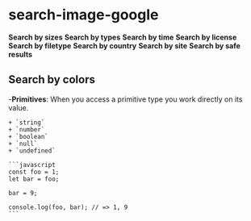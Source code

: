 # search-image-google

**Search by sizes**
**Search by types**
**Search by time**
**Search by license**
**Search by filetype**
**Search by country**
**Search by site**
**Search by safe results**

## Search by colors
-**Primitives**: When you access a primitive type you work directly on its value.

    + `string`
    + `number`
    + `boolean`
    + `null`
    + `undefined`

    ```javascript
    const foo = 1;
    let bar = foo;

    bar = 9;

    console.log(foo, bar); // => 1, 9
    ```
